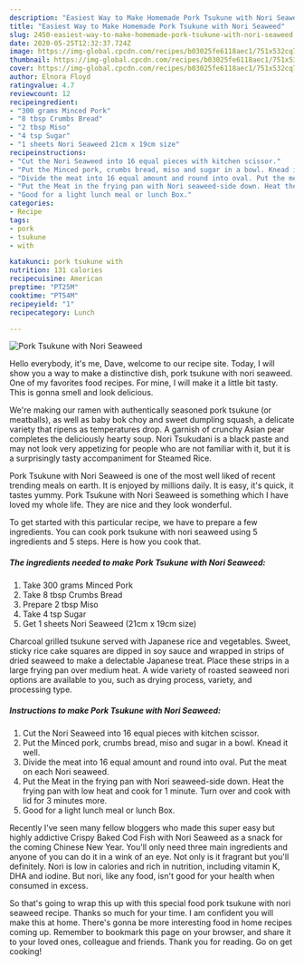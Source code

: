 ```yaml
---
description: "Easiest Way to Make Homemade Pork Tsukune with Nori Seaweed"
title: "Easiest Way to Make Homemade Pork Tsukune with Nori Seaweed"
slug: 2450-easiest-way-to-make-homemade-pork-tsukune-with-nori-seaweed
date: 2020-05-25T12:32:37.724Z
image: https://img-global.cpcdn.com/recipes/b03025fe6118aec1/751x532cq70/pork-tsukune-with-nori-seaweed-recipe-main-photo.jpg
thumbnail: https://img-global.cpcdn.com/recipes/b03025fe6118aec1/751x532cq70/pork-tsukune-with-nori-seaweed-recipe-main-photo.jpg
cover: https://img-global.cpcdn.com/recipes/b03025fe6118aec1/751x532cq70/pork-tsukune-with-nori-seaweed-recipe-main-photo.jpg
author: Elnora Floyd
ratingvalue: 4.7
reviewcount: 12
recipeingredient:
- "300 grams Minced Pork"
- "8 tbsp Crumbs Bread"
- "2 tbsp Miso"
- "4 tsp Sugar"
- "1 sheets Nori Seaweed 21cm x 19cm size"
recipeinstructions:
- "Cut the Nori Seaweed into 16 equal pieces with kitchen scissor."
- "Put the Minced pork, crumbs bread, miso and sugar in a bowl. Knead it well."
- "Divide the meat into 16 equal amount and round into oval. Put the meat on each Nori seaweed."
- "Put the Meat in the frying pan with Nori seaweed-side down. Heat the frying pan with low heat and cook for 1 minute. Turn over and cook with lid for 3 minutes more."
- "Good for a light lunch meal or lunch Box."
categories:
- Recipe
tags:
- pork
- tsukune
- with

katakunci: pork tsukune with 
nutrition: 131 calories
recipecuisine: American
preptime: "PT25M"
cooktime: "PT54M"
recipeyield: "1"
recipecategory: Lunch

---
```



![Pork Tsukune with Nori Seaweed](https://img-global.cpcdn.com/recipes/b03025fe6118aec1/751x532cq70/pork-tsukune-with-nori-seaweed-recipe-main-photo.jpg)

Hello everybody, it's me, Dave, welcome to our recipe site. Today, I will show you a way to make a distinctive dish, pork tsukune with nori seaweed. One of my favorites food recipes. For mine, I will make it a little bit tasty. This is gonna smell and look delicious.

We&#39;re making our ramen with authentically seasoned pork tsukune (or meatballs), as well as baby bok choy and sweet dumpling squash, a delicate variety that ripens as temperatures drop. A garnish of crunchy Asian pear completes the deliciously hearty soup. Nori Tsukudani is a black paste and may not look very appetizing for people who are not familiar with it, but it is a surprisingly tasty accompaniment for Steamed Rice.

Pork Tsukune with Nori Seaweed is one of the most well liked of recent trending meals on earth. It is enjoyed by millions daily. It is easy, it's quick, it tastes yummy. Pork Tsukune with Nori Seaweed is something which I have loved my whole life. They are nice and they look wonderful.


To get started with this particular recipe, we have to prepare a few ingredients. You can cook pork tsukune with nori seaweed using 5 ingredients and 5 steps. Here is how you cook that.

<!--inarticleads1-->

##### The ingredients needed to make Pork Tsukune with Nori Seaweed:

1. Take 300 grams Minced Pork
1. Take 8 tbsp Crumbs Bread
1. Prepare 2 tbsp Miso
1. Take 4 tsp Sugar
1. Get 1 sheets Nori Seaweed (21cm x 19cm size)


Charcoal grilled tsukune served with Japanese rice and vegetables. Sweet, sticky rice cake squares are dipped in soy sauce and wrapped in strips of dried seaweed to make a delectable Japanese treat. Place these strips in a large frying pan over medium heat. A wide variety of roasted seaweed nori options are available to you, such as drying process, variety, and processing type. 

<!--inarticleads2-->

##### Instructions to make Pork Tsukune with Nori Seaweed:

1. Cut the Nori Seaweed into 16 equal pieces with kitchen scissor.
1. Put the Minced pork, crumbs bread, miso and sugar in a bowl. Knead it well.
1. Divide the meat into 16 equal amount and round into oval. Put the meat on each Nori seaweed.
1. Put the Meat in the frying pan with Nori seaweed-side down. Heat the frying pan with low heat and cook for 1 minute. Turn over and cook with lid for 3 minutes more.
1. Good for a light lunch meal or lunch Box.


Recently I&#39;ve seen many fellow bloggers who made this super easy but highly addictive Crispy Baked Cod Fish with Nori Seaweed as a snack for the coming Chinese New Year. You&#39;ll only need three main ingredients and anyone of you can do it in a wink of an eye. Not only is it fragrant but you&#39;ll definitely. Nori is low in calories and rich in nutrition, including vitamin K, DHA and iodine. But nori, like any food, isn&#39;t good for your health when consumed in excess. 

So that's going to wrap this up with this special food pork tsukune with nori seaweed recipe. Thanks so much for your time. I am confident you will make this at home. There's gonna be more interesting food in home recipes coming up. Remember to bookmark this page on your browser, and share it to your loved ones, colleague and friends. Thank you for reading. Go on get cooking!
